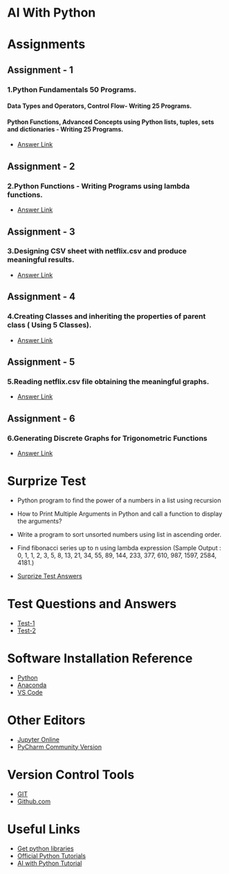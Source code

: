 # AI With Python

# Assignments
## Assignment - 1
### 1.Python Fundamentals 50 Programs.
#### Data Types and Operators, Control Flow- Writing 25 Programs.

#### Python Functions, Advanced Concepts using Python lists, tuples, sets and dictionaries - Writing 25 Programs.

- [Answer Link](https://github.com/Sagarfh/AIwithPython/tree/master/Assignment/Assignment1)

## Assignment - 2
### 2.Python Functions - Writing Programs using lambda functions.
- [Answer Link](https://github.com/Sagarfh/AIwithPython/blob/master/Assignment/Assignment2/lambda.ipynb)

## Assignment - 3
### 3.Designing CSV sheet with netflix.csv and produce meaningful results.
- [Answer Link](https://github.com/Sagarfh/AIwithPython/blob/master/Assignment/Assignment3/ReadCSV.ipynb)

## Assignment - 4
### 4.Creating Classes and inheriting the properties of parent class ( Using 5 Classes).
- [Answer Link](https://github.com/Sagarfh/AIwithPython/blob/master/Assignment/Assignment4/Classes.ipynb)

## Assignment - 5
### 5.Reading netflix.csv file obtaining the meaningful graphs.
- [Answer Link](https://github.com/Sagarfh/AIwithPython/blob/master/Assignment/Assignment5/Graph.ipynb)

## Assignment - 6
### 6.Generating Discrete Graphs for Trigonometric Functions 
- [Answer Link](https://github.com/Sagarfh/AIwithPython/blob/master/Assignment/Assignment5/Graph.ipynb)



# Surprize Test
- Python program to find the power of a numbers in a list using recursion
- How to Print Multiple Arguments in Python and  call a function to display the arguments?
- Write a program to sort unsorted numbers using list in ascending order.
- Find fibonacci series up to n using lambda expression (Sample Output : 0, 1, 1, 2, 3, 5, 8, 13, 21, 34, 55, 89, 144, 233, 377, 610, 987, 1597, 2584, 4181.)

- [Surprize Test Answers](https://github.com/Sagarfh/AIwithPython/blob/master/SurprizeTest/Programs.ipynb)


# Test Questions and Answers
- [Test-1](https://github.com/Sagarfh/AIwithPython/blob/master/Test/1.TestAnswers_SagarHonnabindagi.pdf)
- [Test-2](https://github.com/Sagarfh/AIwithPython/blob/master/Test/2.Test_Answers.ipynb)



# Software Installation Reference
- [Python](https://www.python.org/downloads/windows/)
- [Anaconda](https://www.anaconda.com/)
- [VS Code](https://code.visualstudio.com/download)

# Other Editors
- [Jupyter Online](https://jupyter.org/try-jupyter/lab/)
- [PyCharm Community Version](https://www.jetbrains.com/pycharm/download/#section=windows)

# Version Control Tools
- [GIT](https://git-scm.com/download/win)
- [Github.com](https://github.com/)

# Useful Links
- [Get python libraries](https://pypi.org/)
- [Official Python Tutorials](https://docs.python.org/3/tutorial/index.html)
- [AI with Python Tutorial](https://www.tutorialspoint.com/artificial_intelligence_with_python/index.htm)
